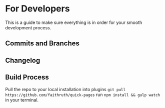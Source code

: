 # For Developers
This is a guide to make sure everything is in order for your smooth development process.

## Commits and Branches

## Changelog

## Build Process
Pull the repo to your local installation into plugins
    `git pull https://github.com/faithruth/quick-pages`
run `npm install && gulp watch` in your terminal.